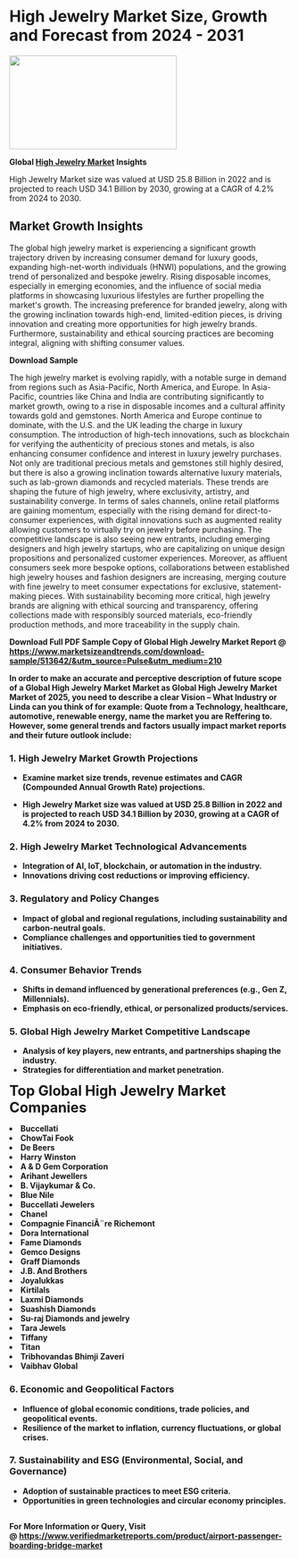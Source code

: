 <H1>High Jewelry Market Size, Growth and Forecast from 2024 - 2031</H1><img class="aligncenter size-medium wp-image-584254" src="https://thirdeyenews.in/wp-content/uploads/2024/09/Global-Market-Research-300x168.jpeg" alt="" width="300" height="168" /><p><strong>Global&nbsp;<a href="https://www.marketsizeandtrends.com/download-sample/513642/&amp;utm_source=Pulse&amp;utm_medium=210">High Jewelry Market</a> Insights</strong></p><p>High Jewelry Market size was valued at USD 25.8 Billion in 2022 and is projected to reach USD 34.1 Billion by 2030, growing at a CAGR of 4.2% from 2024 to 2030.</p><p><h2>Market Growth Insights</h2> <p>The global high jewelry market is experiencing a significant growth trajectory driven by increasing consumer demand for luxury goods, expanding high-net-worth individuals (HNWI) populations, and the growing trend of personalized and bespoke jewelry. Rising disposable incomes, especially in emerging economies, and the influence of social media platforms in showcasing luxurious lifestyles are further propelling the market's growth. The increasing preference for branded jewelry, along with the growing inclination towards high-end, limited-edition pieces, is driving innovation and creating more opportunities for high jewelry brands. Furthermore, sustainability and ethical sourcing practices are becoming integral, aligning with shifting consumer values.</p> <p><strong>Download Sample</strong></p> <p>The high jewelry market is evolving rapidly, with a notable surge in demand from regions such as Asia-Pacific, North America, and Europe. In Asia-Pacific, countries like China and India are contributing significantly to market growth, owing to a rise in disposable incomes and a cultural affinity towards gold and gemstones. North America and Europe continue to dominate, with the U.S. and the UK leading the charge in luxury consumption. The introduction of high-tech innovations, such as blockchain for verifying the authenticity of precious stones and metals, is also enhancing consumer confidence and interest in luxury jewelry purchases. Not only are traditional precious metals and gemstones still highly desired, but there is also a growing inclination towards alternative luxury materials, such as lab-grown diamonds and recycled materials. These trends are shaping the future of high jewelry, where exclusivity, artistry, and sustainability converge. In terms of sales channels, online retail platforms are gaining momentum, especially with the rising demand for direct-to-consumer experiences, with digital innovations such as augmented reality allowing customers to virtually try on jewelry before purchasing. The competitive landscape is also seeing new entrants, including emerging designers and high jewelry startups, who are capitalizing on unique design propositions and personalized customer experiences. Moreover, as affluent consumers seek more bespoke options, collaborations between established high jewelry houses and fashion designers are increasing, merging couture with fine jewelry to meet consumer expectations for exclusive, statement-making pieces. With sustainability becoming more critical, high jewelry brands are aligning with ethical sourcing and transparency, offering collections made with responsibly sourced materials, eco-friendly production methods, and more traceability in the supply chain. <strong></p><p><span class=""><strong>Download Full PDF Sample Copy of Global High Jewelry Market Report</strong> @ <a href="https://www.marketsizeandtrends.com/download-sample/513642/&amp;utm_source=Pulse&amp;utm_medium=210" target="_blank">https://www.marketsizeandtrends.com/download-sample/513642/&amp;utm_source=Pulse&amp;utm_medium=210</a></span></p><p>In order to make an accurate and perceptive description of future scope of a Global&nbsp;High Jewelry Market Market as Global&nbsp;High Jewelry Market Market of 2025, you need to describe a clear Vision &ndash; What Industry or Linda can you think of for example: Quote from a Technology, healthcare, automotive, renewable energy, name the market you are Reffering to. However, some general trends and factors usually impact market reports and their future outlook include:</p><h3>1.&nbsp;<strong>High Jewelry Market Growth Projections</strong></h3><ul><li>Examine market size trends, revenue estimates and CAGR (Compounded Annual Growth Rate) projections.</li><li><p>High Jewelry Market size was valued at USD 25.8 Billion in 2022 and is projected to reach USD 34.1 Billion by 2030, growing at a CAGR of 4.2% from 2024 to 2030.</p></li></ul><h3>2.&nbsp;<strong>High Jewelry Market Technological Advancements</strong></h3><ul><li>Integration of AI, IoT, blockchain, or automation in the industry.</li><li>Innovations driving cost reductions or improving efficiency.</li></ul><h3>3.&nbsp;<strong>Regulatory and Policy Changes</strong></h3><ul><li>Impact of global and regional regulations, including sustainability and carbon-neutral goals.</li><li>Compliance challenges and opportunities tied to government initiatives.</li></ul><h3>4.&nbsp;<strong>Consumer Behavior Trends</strong></h3><ul><li>Shifts in demand influenced by generational preferences (e.g., Gen Z, Millennials).</li><li>Emphasis on eco-friendly, ethical, or personalized products/services.</li></ul><h3>5.&nbsp;<strong>Global High Jewelry Market Competitive Landscape</strong></h3><ul><li>Analysis of key players, new entrants, and partnerships shaping the industry.</li><li>Strategies for differentiation and market penetration.</li></ul><p data-pm-slice="1 1 []"><span style="color: inherit; font-family: inherit; font-size: 25px;">Top Global High Jewelry Market Companies</span></p><div class="" data-test-id=""><p><li>Buccellati</li><li> ChowTai Fook</li><li> De Beers</li><li> Harry Winston</li><li> A & D Gem Corporation</li><li> Arihant Jewellers</li><li> B. Vijaykumar & Co.</li><li> Blue Nile</li><li> Buccellati Jewelers</li><li> Chanel</li><li> Compagnie FinanciÃ¨re Richemont</li><li> Dora International</li><li> Fame Diamonds</li><li> Gemco Designs</li><li> Graff Diamonds</li><li> J.B. And Brothers</li><li> Joyalukkas</li><li> Kirtilals</li><li> Laxmi Diamonds</li><li> Suashish Diamonds</li><li> Su-raj Diamonds and jewelry</li><li> Tara Jewels</li><li> Tiffany</li><li> Titan</li><li> Tribhovandas Bhimji Zaveri</li><li> Vaibhav Global</li></p></div><h3>6.&nbsp;<strong>Economic and Geopolitical Factors</strong></h3><ul><li>Influence of global economic conditions, trade policies, and geopolitical events.</li><li>Resilience of the market to inflation, currency fluctuations, or global crises.</li></ul><h3>7.&nbsp;<strong>Sustainability and ESG (Environmental, Social, and Governance)</strong></h3><ul><li>Adoption of sustainable practices to meet ESG criteria.</li><li>Opportunities in green technologies and circular economy principles.</li></ul><h2><strong style="font-size: 14px;">For More Information or Query, Visit @&nbsp;</strong><a style="background-color: #ffffff; font-size: 14px;" href="https://www.marketsizeandtrends.com/report/high-jewelry-market/" target="_blank">https://www.verifiedmarketreports.com/product/airport-passenger-boarding-bridge-market</a></h2>

